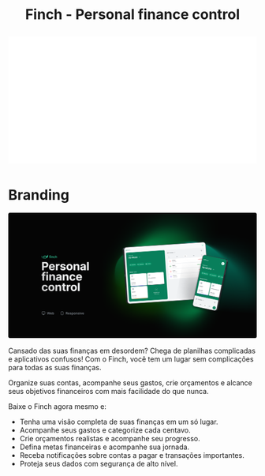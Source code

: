 <h1 align="center">
  Finch - Personal finance control

  ![finch-logo-animation](/assets/finch-logo-animation-ping-pong.gif)
</h1>

# Branding

![finch-banner](/assets/finch-banner.png)

Cansado das suas finanças em desordem?
Chega de planilhas complicadas e aplicativos confusos! Com o Finch, você tem um lugar sem complicações para todas as suas finanças.

Organize suas contas, acompanhe seus gastos, crie orçamentos e alcance seus objetivos financeiros com mais facilidade do que nunca.

Baixe o Finch agora mesmo e:

- Tenha uma visão completa de suas finanças em um só lugar.
- Acompanhe seus gastos e categorize cada centavo.
- Crie orçamentos realistas e acompanhe seu progresso.
- Defina metas financeiras e acompanhe sua jornada.
- Receba notificações sobre contas a pagar e transações importantes.
- Proteja seus dados com segurança de alto nível.
